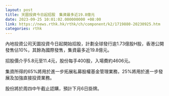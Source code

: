 ```yaml
---
layout: post
title: 天圖投資今日起招股　集資最多近19.8億元
date: 2023-09-25 10:01:02.000000000 +08:00
link: https://news.rthk.hk/rthk/ch/component/k2/1719880-20230925.htm
categories: rthk
---
```


內地投資公司天圖投資今日起開始招股，計劃全球發行逾1.73億股H股，香港公開發售佔10%，其餘為國際發售，集資最多近19.8億元。

招股價介乎5.8元至11.4元，股份每手400股，入場費約4606元。

集資所得的65%將用於進一步拓展私募股權基金管理業務，25%將用於進一步發展及加強直接投資業務。

股份將於周四中午截止認購，預計下月6日掛牌。
